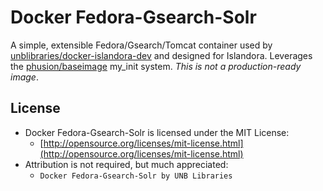 # Docker Fedora-Gsearch-Solr
A simple, extensible Fedora/Gsearch/Tomcat container used by [unblibraries/docker-islandora-dev](https://github.com/unb-libraries/docker-islandora-dev) and designed for Islandora. Leverages the [phusion/baseimage](https://registry.hub.docker.com/u/phusion/baseimage/) my_init system. *This is not a production-ready image*.

## License
- Docker Fedora-Gsearch-Solr is licensed under the MIT License:
  - [http://opensource.org/licenses/mit-license.html](http://opensource.org/licenses/mit-license.html)
- Attribution is not required, but much appreciated:
  - `Docker Fedora-Gsearch-Solr by UNB Libraries`
  